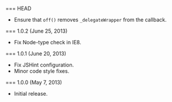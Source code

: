 === HEAD

* Ensure that `off()` removes `_delegateWrapper` from the callback.

=== 1.0.2 (June 25, 2013)

* Fix Node-type check in IE8.

=== 1.0.1 (June 20, 2013)

* Fix JSHint configuration.
* Minor code style fixes.

=== 1.0.0 (May 7, 2013)

* Initial release.
